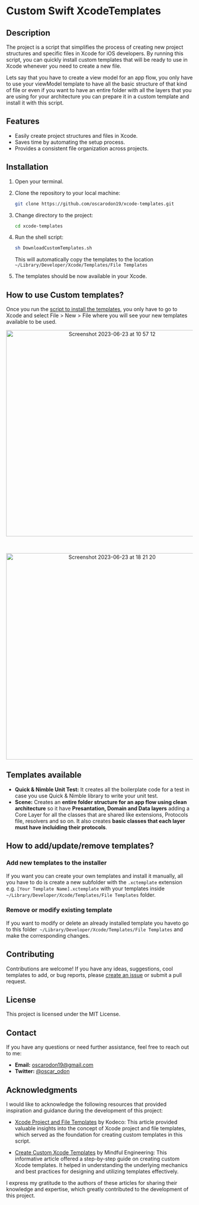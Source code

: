 # Custom Swift XcodeTemplates

## Description

The project is a script that simplifies the process of creating new project structures and specific files in Xcode for iOS developers. By running this script, you can quickly install custom templates that will be ready to use in Xcode whenever you need to create a new file.

Lets say that you have to create a view model for an app flow, you only have to use your viewModel template to have all the basic structure of that kind of file or even if you want to have an entire folder with all the layers that you are using for your architecture you can prepare it in a custom template and install it with this script.

## Features

- Easily create project structures and files in Xcode.
- Saves time by automating the setup process.
- Provides a consistent file organization across projects.

## Installation

1. Open your terminal.

2. Clone the repository to your local machine:

    ``` bash
    git clone https://github.com/oscarodon19/xcode-templates.git
    ```

3. Change directory to the project:

    ``` bash
    cd xcode-templates
    ```

4. Run the shell script:

    ``` bash
    sh DownloadCustomTemplates.sh
    ```

   This will automatically copy the templates to the location `~/Library/Developer/Xcode/Templates/File Templates`

5. The templates should be now available in your Xcode.

## How to use Custom templates?

Once you run the [script to install the templates](#installation), you only have to go to Xcode and select File > New > File where you will see your new templates available to be used.

<p align="center">
    <img width="556" alt="Screenshot 2023-06-23 at 10 57 12" src="https://github.com/oscarodon19/xcode-templates/assets/16545638/fa09a819-4c1a-4c26-8b8d-980f1f7c90bc">
</p>

<br>

<p align="center">
    <img width="556" alt="Screenshot 2023-06-23 at 18 21 20" src="https://github.com/oscarodon19/xcode-templates/assets/16545638/ed04ada5-e89f-4221-8e4d-b543771bb862">
</p>

## Templates available

- **Quick & Nimble Unit Test:** It creates all the boilerplate code for a test in case you use Quick & Nimble library to write your unit test.
- **Scene:** Creates an **entire folder structure for an app flow using clean architecture** so it have **Presantation, Domain and Data layers** adding a Core Layer for all the classes that are shared like extensions, Protocols file, resolvers and so on. It also creates **basic classes that each layer must have incluiding their protocols**.

## How to add/update/remove templates?

### Add new templates to the installer

If you want you can create your own templates and install it manually, all you have to do is create a new subfolder with the `.xctemplate` extension e.g. `[Your Template Name].xctemplate` with your templates inside `~/Library/Developer/Xcode/Templates/File Templates` folder. 

### Remove or modify existing template

If you want to modify or delete an already installed template you haveto go to this folder  `~/Library/Developer/Xcode/Templates/File Templates` and make the corresponding changes.

## Contributing
Contributions are welcome! If you have any ideas, suggestions, cool templates to add, or bug reports, please [create an issue](https://github.com/oscarodon19/xcode-templates/issues/new) or submit a pull request.

## License
This project is licensed under the MIT License.

## Contact
If you have any questions or need further assistance, feel free to reach out to me:

- **Email:** oscarodon19@gmail.com
- **Twitter:** [@oscar_odon](https://twitter.com/oscar_odon)

## Acknowledgments

I would like to acknowledge the following resources that provided inspiration and guidance during the development of this project:

- [Xcode Project and File Templates](https://www.kodeco.com/26582967-xcode-project-and-file-templates) by Kodeco: This article provided valuable insights into the concept of Xcode project and file templates, which served as the foundation for creating custom templates in this script.

- [Create Custom Xcode Templates](https://medium.com/mindful-engineering/create-custom-xcode-templates-908fdd14fbd8) by Mindful Engineering: This informative article offered a step-by-step guide on creating custom Xcode templates. It helped in understanding the underlying mechanics and best practices for designing and utilizing templates effectively.

I express my gratitude to the authors of these articles for sharing their knowledge and expertise, which greatly contributed to the development of this project.

